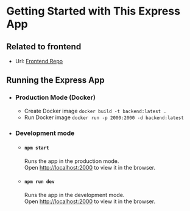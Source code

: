 # Getting Started with This Express App

## Related to frontend
- Url: [Frontend Repo](https://github.com/enmanuel23x/docker_test_frontend)

## Running the Express App
- ### Production Mode (Docker)
    - Create Docker image `docker build -t backend:latest .`
    - Run Docker image `docker run -p 2000:2000 -d backend:latest`

- ### Development mode
    - #### `npm start`
        Runs the app in the production mode.\
        Open [http://localhost:2000](http://localhost:2000) to view it in the browser.

    - #### `npm run dev`
        Runs the app in the development mode.\
        Open [http://localhost:2000](http://localhost:2000) to view it in the browser.
